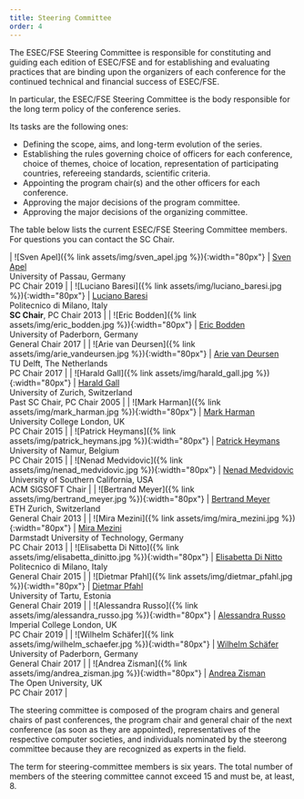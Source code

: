 ```yaml
---
title: Steering Committee
order: 4
---
```

The ESEC/FSE Steering Committee is responsible for constituting and guiding each edition of ESEC/FSE and for establishing and evaluating practices that are binding upon the organizers of each conference for the continued technical and financial success of ESEC/FSE.

In particular, the ESEC/FSE Steering Committee is the body responsible for the long term policy of the conference series. 

Its tasks are the following ones:

* Defining the scope, aims, and long-term evolution of the series.
* Establishing the rules governing choice of officers for each conference, choice of themes, choice of location, 
representation of participating countries, refereeing standards, scientific criteria.
* Appointing the program chair(s) and the other officers for each conference.
* Approving the major decisions of the program committee.
* Approving the major decisions of the organizing committee.

The table below lists the current ESEC/FSE Steering Committee members. For questions you can contact the SC Chair. 


| ![Sven Apel]({% link assets/img/sven_apel.jpg %}){:width="80px"} | [Sven Apel](http://www.infosun.fim.uni-passau.de/se/apel/)<br> University of Passau, Germany <br> PC Chair 2019 |
| ![Luciano Baresi]({% link assets/img/luciano_baresi.jpg %}){:width="80px"} | [Luciano Baresi](http://home.deib.polimi.it/baresi/)<br> Politecnico di Milano, Italy <br> **SC Chair**, PC Chair 2013 |
| ![Eric Bodden]({% link assets/img/eric_bodden.jpg %}){:width="80px"} | [Eric Bodden](http://www.hni.uni-paderborn.de/swt/mitarbeiter/bodden/)<br> University of Paderborn, Germany <br> General Chair 2017 |
| ![Arie van Deursen]({% link assets/img/arie_vandeursen.jpg %}){:width="80px"} | [Arie van Deursen](http://www.st.ewi.tudelft.nl/~arie/)<br> TU Delft, The Netherlands<br> PC Chair 2017 |
| ![Harald Gall]({% link assets/img/harald_gall.jpg %}){:width="80px"} | [Harald Gall](http://seal.ifi.uzh.ch/gall.html)<br> University of Zurich, Switzerland<br> Past SC Chair, PC Chair 2005 |
| ![Mark Harman]({% link assets/img/mark_harman.jpg %}){:width="80px"} | [Mark Harman](http://www0.cs.ucl.ac.uk/staff/mharman/) <br> University College London, UK <br> PC Chair 2015 |
| ![Patrick Heymans]({% link assets/img/patrick_heymans.jpg %}){:width="80px"} | [Patrick Heymans](http://directory.unamur.be/staff/pheymans?_LOCALE_=en) <br> University of Namur, Belgium <br> PC Chair 2015 |
| ![Nenad Medvidovic]({% link assets/img/nenad_medvidovic.jpg %}){:width="80px"} | [Nenad Medvidovic](http://csse.usc.edu/new/nenad-medvidovic) <br> University of Southern California, USA <br> ACM SIGSOFT Chair |
| ![Bertrand Meyer]({% link assets/img/bertrand_meyer.jpg %}){:width="80px"} | [Bertrand Meyer](http://se.ethz.ch/~meyer/) <br> ETH Zurich, Switzerland <br> General Chair 2013 |
| ![Mira Mezini]({% link assets/img/mira_mezini.jpg %}){:width="80px"} | [Mira Mezini](http://www.stg.tu-darmstadt.de/staff/mira_mezini/index.en.jsp) <br> Darmstadt University of Technology, Germany <br> PC Chair 2013 |
| ![Elisabetta Di Nitto]({% link assets/img/elisabetta_dinitto.jpg %}){:width="80px"} | [Elisabetta Di Nitto](http://dinitto.faculty.polimi.it/) <br> Politecnico di Milano, Italy <br> General Chair 2015 |
| ![Dietmar Pfahl]({% link assets/img/dietmar_pfahl.jpg %}){:width="80px"} | [Dietmar Pfahl](http://sep.cs.ut.ee/Main/People) <br> University of Tartu, Estonia <br> General Chair 2019 |
| ![Alessandra Russo]({% link assets/img/alessandra_russo.jpg %}){:width="80px"} | [Alessandra Russo](http://wp.doc.ic.ac.uk/arusso/) <br> Imperial College London, UK <br> PC Chair 2019 |
| ![Wilhelm Schäfer]({% link assets/img/wilhelm_schaefer.jpg %}){:width="80px"} | [Wilhelm Schäfer](https://www.hni.uni-paderborn.de/en/software-engineering/) <br> University of Paderborn, Germany <br> General Chair 2017 |
| ![Andrea Zisman]({% link assets/img/andrea_zisman.jpg %}){:width="80px"} | [Andrea Zisman](http://crc.open.ac.uk/People/andrea.zisman) <br> The Open University, UK <br> PC Chair 2017 |

The steering committee is composed of the program chairs and general chairs of past conferences, the program chair and general chair of 
the next conference (as soon as they are appointed), representatives of the respective computer societies, and 
individuals nominated by the steerong committee because they are recognized as experts in the field.

The term for steering-committee members is six years. The total number of members of the steering committee cannot exceed 15 and must be, at least, 8.
